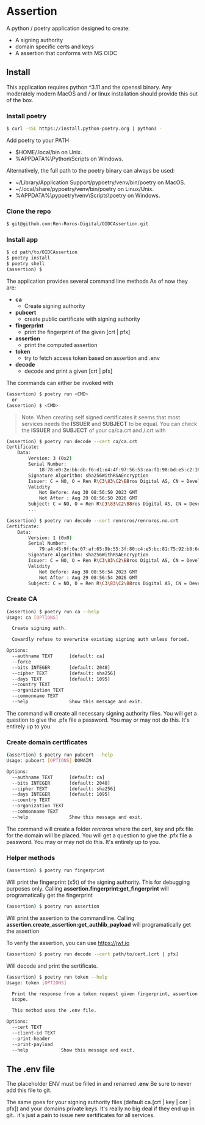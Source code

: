 # Assertion

A python / poetry application designed to create:

- A signing authority
- domain specific certs and keys
- A assertion that conforms with MS OIDC

## Install

This application requires python ^3.11 and the openssl binary.
Any moderately modern MacOS and / or linux installation should provide this out of the box.

### Install poetry

```sh
$ curl -sSL https://install.python-poetry.org | python3 -
```

Add poetry to your PATH

- $HOME/.local/bin on Unix.
- %APPDATA%\Python\Scripts on Windows.

Alternatively, the full path to the poetry binary can always be used:

- ~/Library/Application Support/pypoetry/venv/bin/poetry on MacOS.
- ~/.local/share/pypoetry/venv/bin/poetry on Linux/Unix.
- %APPDATA%\pypoetry\venv\Scripts\poetry on Windows.

### Clone the repo

```sh
$ git@github.com:Ren-Roros-Digital/OIDCAssertion.git
```

### Install app

```sh
$ cd path/to/OIDCAssertion
$ poetry install
$ poetry shell
(assertion) $
```

The application provides several command line methods
As of now they are:

- **ca**
  - Create signing authority
- **pubcert**
  - create public certificate with signing authority
- **fingerprint**
  - print the fingerprint of the given [crt | pfx]
- **assertion**
  - print the computed assertion
- **token**
  - try to fetch access token based on assertion and .env
- **decode**
  - decode and print a given [crt | pfx]

The commands  can either be invoked with 

```sh
(assertion) $ poetry run <CMD>
  or
(assertion) $ <CMD>
```

> Note. 
> When creating self signed certificates it seems that most services needs the **ISSUER** and **SUBJECT** to be equal.
> You can check the **ISSUER** and **SUBJECT** of your ca/ca.crt and <domain>/<domain>.crt with

```sh
(assertion) $ poetry run decode --cert ca/ca.crt
Certificate:
    Data:
        Version: 3 (0x2)
        Serial Number:
            18:78:e0:2e:bb:db:f6:d1:e4:4f:97:56:53:ea:f1:98:bd:e5:c2:16
        Signature Algorithm: sha256WithRSAEncryption
        Issuer: C = NO, O = Ren R\C3\83\C2\B8ros Digital AS, CN = Development Certificate
        Validity
            Not Before: Aug 30 08:56:50 2023 GMT
            Not After : Aug 29 08:56:50 2026 GMT
        Subject: C = NO, O = Ren R\C3\83\C2\B8ros Digital AS, CN = Development Certificate
        ...

(assertion) $ poetry run decode --cert renroros/renroros.no.crt
Certificate:
    Data:
        Version: 1 (0x0)
        Serial Number:
            79:a4:45:9f:0a:07:af:65:9b:55:3f:80:c4:e5:bc:81:75:92:b8:6e
        Signature Algorithm: sha256WithRSAEncryption
        Issuer: C = NO, O = Ren R\C3\83\C2\B8ros Digital AS, CN = Development Certificate
        Validity
            Not Before: Aug 30 08:56:54 2023 GMT
            Not After : Aug 29 08:56:54 2026 GMT
        Subject: C = NO, O = Ren R\C3\83\C2\B8ros Digital AS, CN = Development Certificate
```

### Create CA

```sh
(assertion) $ poetry run ca --help
Usage: ca [OPTIONS]

  Create signing auth.

  Cowardly refuse to overwrite existing signing auth unless forced.

Options:
  --authname TEXT      [default: ca]
  --force
  --bits INTEGER       [default: 2048]
  --cipher TEXT        [default: sha256]
  --days TEXT          [default: 1095]
  --country TEXT
  --organization TEXT
  --commonname TEXT
  --help               Show this message and exit.
```

The command will create all necessary signing authority files. You will get a question to give the .pfx file a password.
You may or may not do this. It's entirely up to you.

### Create domain certificates

```sh
(assertion) $ poetry run pubcert --help
Usage: pubcert [OPTIONS] DOMAIN

Options:
  --authname TEXT      [default: ca]
  --bits INTEGER       [default: 2048]
  --cipher TEXT        [default: sha256]
  --days INTEGER       [default: 1095]
  --country TEXT
  --organization TEXT
  --commonname TEXT
  --help               Show this message and exit.
```

The command will create a folder *renroros* where the cert, key and pfx file for the domain will be placed.
You will get a question to give the .pfx file a password.
You may or may not do this. It's entirely up to you.

### Helper methods

```sh
(assertion) $ poetry run fingerprint
```

Will print the fingerprint (x5t) of the signing authority. This for debugging purposes only.
Calling **assertion.fingerprint:get_fingerprint** will programatically get the fingerprint

```sh
(assertion) $ poetry run assertion
```

Will print the assertion to the commandline.
Calling **assertion.create_assertion:get_authlib_payload** will programatically get the assertion 

To verify the assertion, you can use https://jwt.io

```sh
(assertion) $ poetry run decode --cert path/to/cert.[crt | pfx]
```

Will decode and print the sertificate.

```sh
(assertion) $ poetry run token --help 
Usage: token [OPTIONS]

  Print the response from a token request given fingerprint, assertion and
  scope.

  This method uses the .env file.

Options:
  --cert TEXT
  --client-id TEXT
  --print-header
  --print-payload
  --help            Show this message and exit.
```

## The .env file

The placeholder ENV must be filled in and renamed **.env**
Be sure to never add this file to git.

The same goes for your signing authority files (default ca.[crt | key | cer | pfx]) and 
your domains private keys. It's really no big deal if they end up in git.. it's just a pain to issue new sertificates for all services.
